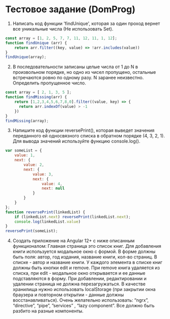 # Тестовое задание (DomProg)

1. Написать код функции 'findUnique', которая за один проход вернет все уникальные числа (Не использовать Set).

```js
const array = [1, 2, 5, 7, 7, 11, 12, 11, 1, 12];
function findUnique (arr) {
    return arr.filter((key, value) => !arr.includes(value))
}
findUnique(array);
```

2. В последовательности записаны целые числа от 1 до N в произвольном порядке, но одно из чисел пропущено, остальные встречаются ровно по одному разу.  N заранее неизвестно. Определить пропущенное число.

```js
const array = [ 2, 1, 3, 5 ];
function findMissing(arr) {
    return [1,2,3,4,5,6,7,8,0].filter((value, key) => {
      return arr.indexOf(value) > -1
    })
}
findMissing(array);
```

3. Напишите код функции reversePrint(), которая выведет значения переданного ей односвязного списка в обратном порядке (4, 3, 2, 1). Для вывода значений используйте функцию console.log().

```js
var someList = {
    value: 1,
    next: {
        value: 2,
        next: {
            value: 3,
            next: {
                value: 4,
                next: null
            }
        }
    }
};
function reversePrint(linkedList) {
    if (linkedList.next) reversePrint(linkedList.next);
    console.log(linkedList.value)
}
reversePrint(someList);
```

4. Создать приложение на Angular 12+ с ниже описанным функционалом:
Главная страница это список книг. Для добавления книги используется модальное окно с формой. В форме должны быть поля: автор, год издания, название книги, кол-во страниц. В списке - автор и название книги. У каждого элемента в списке книг должны быть кнопки edit и remove. При remove книга удаляется из списка, при edit - модальное окно открывается и ее данные подставляются в форму. При добавлении, редактировании и удалении страница не должна перезагружаться.
В качестве хранилища нужно использовать localStorage (при закрытии окна браузера и повторном открытии - данные должны восстанавливаться).
Очень желательно использовать: “ngrx”, “directive”, “pipe”, ”services” , “lazy component”.
Все должно быть разбито на разные компоненты.
